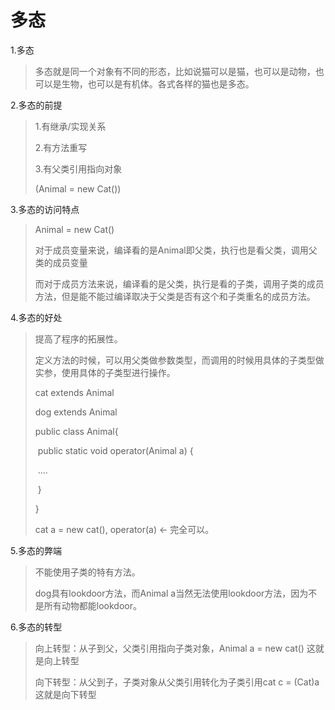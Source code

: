 # 多态

1.多态

>多态就是同一个对象有不同的形态，比如说猫可以是猫，也可以是动物，也可以是生物，也可以是有机体。各式各样的猫也是多态。

2.多态的前提

>1.有继承/实现关系
>
>2.有方法重写
>
>3.有父类引用指向对象
>
>(Animal = new Cat())

3.多态的访问特点

>Animal = new Cat()
>
>对于成员变量来说，编译看的是Animal即父类，执行也是看父类，调用父类的成员变量
>
>而对于成员方法来说，编译看的是父类，执行是看的子类，调用子类的成员方法，但是能不能过编译取决于父类是否有这个和子类重名的成员方法。

4.多态的好处

>提高了程序的拓展性。
>
>定义方法的时候，可以用父类做参数类型，而调用的时候用具体的子类型做实参，使用具体的子类型进行操作。
>
>cat extends Animal
>
>dog extends Animal
>
>public class Animal{
>
>​	public static void operator(Animal a) {
>
>​	....	
>
>​	}
>
>}
>
>cat a = new cat(), operator(a) <- 完全可以。

5.多态的弊端

>不能使用子类的特有方法。
>
>dog具有lookdoor方法，而Animal a当然无法使用lookdoor方法，因为不是所有动物都能lookdoor。

6.多态的转型

>向上转型：从子到父，父类引用指向子类对象，Animal a = new cat() 这就是向上转型
>
>向下转型：从父到子，子类对象从父类引用转化为子类引用cat c = (Cat)a 这就是向下转型	

